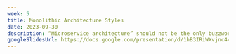 ```yaml
---
week: 5
title: Monolithic Architecture Styles
date: 2023-09-30
description: “Microservice architecture” should not be the only buzzword in your arsenal. Let’s go one step up and look at various architectures that we may know and analyze their adherence to non-functional requirements.
googleSlidesUrl: https://docs.google.com/presentation/d/1hB3IRiWXvjnc4cWoL4GQY9vkoJzY6OdVA4Dyj5J8WRI/
---
```

